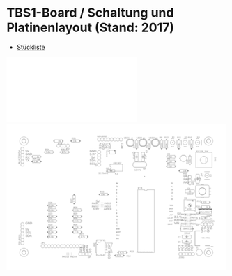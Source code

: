 # TBS1-Board / Schaltung und Platinenlayout (Stand: 2017)

- [Stückliste](Schaltung_und_Platinenlayout)

![TBS1-Board Schaltplan](Stueckliste_2017.pdf)
![TBS1-Board Bestückungsplan](Bestueckungsplan_2017_300dpi.png)
